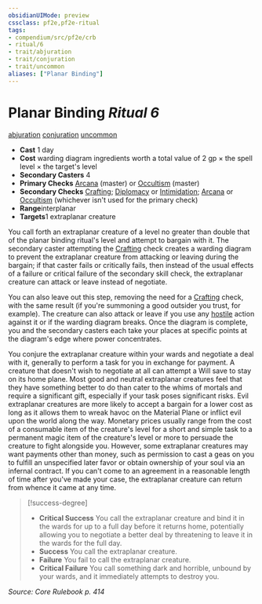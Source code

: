 ```yaml
---
obsidianUIMode: preview
cssclass: pf2e,pf2e-ritual
tags:
- compendium/src/pf2e/crb
- ritual/6
- trait/abjuration
- trait/conjuration
- trait/uncommon
aliases: ["Planar Binding"]
---
```

# Planar Binding *Ritual 6*  
[abjuration](/rules/traits/abjuration.md)  [conjuration](/rules/traits/conjuration.md)  [uncommon](/rules/traits/uncommon.md)  

- **Cast** 1 day
- **Cost** warding diagram ingredients worth a total value of 2 gp × the spell level × the target's level
- **Secondary Casters** 4
- **Primary Checks** [Arcana](/compendium/skills.md#Arcana) (master) or [Occultism](/compendium/skills.md#Occultism) (master)
- **Secondary Checks** [Crafting](/compendium/skills.md#Crafting); [Diplomacy](/compendium/skills.md#Diplomacy) or [Intimidation](/compendium/skills.md#Intimidation); [Arcana](/compendium/skills.md#Arcana) or [Occultism](/compendium/skills.md#Occultism) (whichever isn't used for the primary check)
- **Range**interplanar
- **Targets**1 extraplanar creature

You call forth an extraplanar creature of a level no greater than double that of the planar binding ritual's level and attempt to bargain with it. The secondary caster attempting the [Crafting](/compendium/skills.md#Crafting) check creates a warding diagram to prevent the extraplanar creature from attacking or leaving during the bargain; if that caster fails or critically fails, then instead of the usual effects of a failure or critical failure of the secondary skill check, the extraplanar creature can attack or leave instead of negotiate.

You can also leave out this step, removing the need for a [Crafting](/compendium/skills.md#Crafting) check, with the same result (if you're summoning a good outsider you trust, for example). The creature can also attack or leave if you use any [hostile](/rules/conditions.md#Hostile) action against it or if the warding diagram breaks. Once the diagram is complete, you and the secondary casters each take your places at specific points at the diagram's edge where power concentrates.

You conjure the extraplanar creature within your wards and negotiate a deal with it, generally to perform a task for you in exchange for payment. A creature that doesn't wish to negotiate at all can attempt a Will save to stay on its home plane. Most good and neutral extraplanar creatures feel that they have something better to do than cater to the whims of mortals and require a significant gift, especially if your task poses significant risks. Evil extraplanar creatures are more likely to accept a bargain for a lower cost as long as it allows them to wreak havoc on the Material Plane or inflict evil upon the world along the way. Monetary prices usually range from the cost of a consumable item of the creature's level for a short and simple task to a permanent magic item of the creature's level or more to persuade the creature to fight alongside you. However, some extraplanar creatures may want payments other than money, such as permission to cast a geas on you to fulfill an unspecified later favor or obtain ownership of your soul via an infernal contract. If you can't come to an agreement in a reasonable length of time after you've made your case, the extraplanar creature can return from whence it came at any time.

> [!success-degree] 
> - **Critical Success** You call the extraplanar creature and bind it in the wards for up to a full day before it returns home, potentially allowing you to negotiate a better deal by threatening to leave it in the wards for the full day.
> - **Success** You call the extraplanar creature.
> - **Failure** You fail to call the extraplanar creature.
> - **Critical Failure** You call something dark and horrible, unbound by your wards, and it immediately attempts to destroy you.

*Source: Core Rulebook p. 414*
